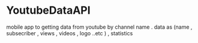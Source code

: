 # YoutubeDataAPI
mobile app to getting data from youtube by channel name . data as (name , subsecriber , views , videos , logo ..etc ) , statistics
